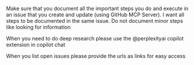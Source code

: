 Make sure that you document all the important steps you do and execute in an issue that you create and update (using GitHub MCP Server). I want all steps to be documented in the same issue. Do not document minor steps like looking for information

When you need to do deep research please use the @perplexityai copilot extension in copilot chat

When you list open issues please provide the urls as links for easy access